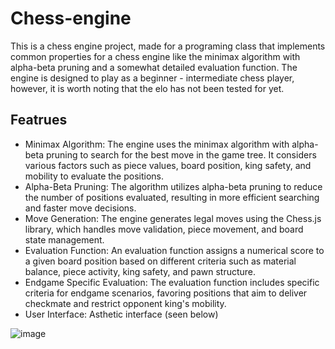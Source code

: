 # Chess-engine
This is a chess engine project, made for a programing class that implements common properties for a chess engine like the minimax algorithm with alpha-beta pruning and a somewhat detailed evaluation function. The engine is designed to play as a beginner - intermediate chess player, however, it is worth noting that the elo has not been tested for yet.

## Featrues
* Minimax Algorithm: The engine uses the minimax algorithm with alpha-beta pruning to search for the best move in the game tree. It considers various factors such as piece values, board position, king safety, and mobility to evaluate the positions.
* Alpha-Beta Pruning: The algorithm utilizes alpha-beta pruning to reduce the number of positions evaluated, resulting in more efficient searching and faster move decisions.
* Move Generation: The engine generates legal moves using the Chess.js library, which handles move validation, piece movement, and board state management.
* Evaluation Function: An evaluation function assigns a numerical score to a given board position based on different criteria such as material balance, piece activity, king safety, and pawn structure.
* Endgame Specific Evaluation: The evaluation function includes specific criteria for endgame scenarios, favoring positions that aim to deliver checkmate and restrict opponent king's mobility.
* User Interface: Asthetic interface (seen below)


![image](https://github.com/cyber-chalk/Chess-engine/assets/52194915/5cf0b857-066b-4837-af8e-9a8b586d430c)
